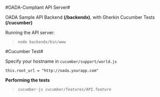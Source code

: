#OADA-Compliant API Server#

OADA Sample API Backend **(/backendx)**, with Gherkin Cucumber Tests **(/cucumber)**

Running the API server:

> `node backendx/bin/www`

#Cucumber Test#

Specify your hostname in `cucumber/support/world.js`
    
    this.root_url = "http://oada.yourapp.com"

**Performing the tests**

> `cucumber-js cucumber/features/API.feature`

